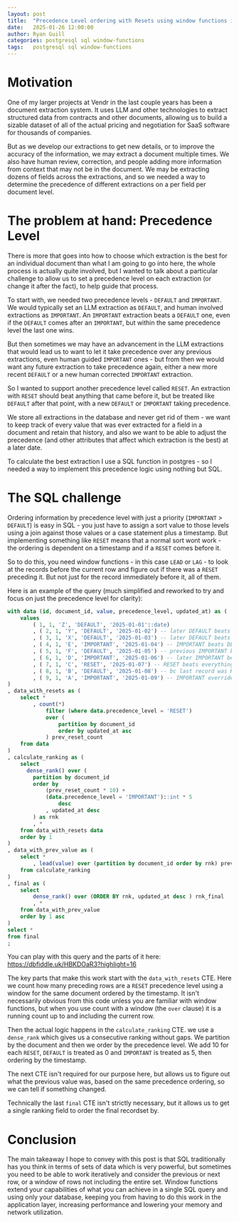 ```yaml
---
layout: post
title:  "Precedence Level ordering with Resets using window functions in SQL"
date:   2025-01-26 12:00:00
author: Ryan Guill
categories: postgresql sql window-functions
tags:	postgresql sql window-functions
---
```


# Motivation

One of my larger projects at Vendr in the last couple years has been a document extraction system. It uses LLM and other technologies to extract structured data from contracts and other documents, allowing us to build a sizable dataset of all of the actual pricing and negotiation for SaaS software for thousands of companies.

But as we develop our extractions to get new details, or to improve the accuracy of the information, we may extract a document multiple times. We also have human review, correction, and people adding more information from context that may not be in the document. We may be extracting dozens of fields across the extractions, and so we needed a way to determine the precedence of different extractions on a per field per document level.

# The problem at hand: Precedence Level

There is more that goes into how to choose which extraction is the best for an individual document than what I am going to go into here, the whole process is actually quite involved, but I wanted to talk about a particular challenge to allow us to set a precedence level on each extraction (or change it after the fact), to help guide that process.

To start with, we needed two precedence levels - `DEFAULT` and `IMPORTANT`. We would typically set an LLM extraction as `DEFAULT`, and human involved extractions as `IMPORTANT`. An `IMPORTANT` extraction beats a `DEFAULT` one, even if the `DEFAULT` comes after an `IMPORTANT`, but within the same precedence level the last one wins.

But then sometimes we may have an advancement in the LLM extractions that would lead us to want to let it take precedence over any previous extractions, even human guided `IMPORTANT` ones - but from then we would want any future extraction to take precedence again, either a new more recent `DEFAULT` or a new human corrected `IMPORTANT` extraction.

So I wanted to support another precedence level called `RESET`. An extraction with `RESET` should beat anything that came before it, but be treated like `DEFAULT` after that point, with a new `DEFAULT` or `IMPORTANT` taking precedence.

We store all extractions in the database and never get rid of them - we want to keep track of every value that was ever extracted for a field in a document and retain that history, and also we want to be able to adjust the precedence (and other attributes that affect which extraction is the best) at a later date.

To calculate the best extraction I use a SQL function in postgres - so I needed a way to implement this precedence logic using nothing but SQL.

# The SQL challenge

Ordering information by precedence level with just a priority (`IMPORTANT` > `DEFAULT`) is easy in SQL - you just have to assign a sort value to those levels using a join against those values or a case statement plus a timestamp. But implementing something like `RESET` means that a normal sort wont work - the ordering is dependent on a timestamp and if a `RESET` comes before it.

So to do this, you need window functions - in this case `LEAD` or `LAG` - to look at the records before the current row and figure out if there was a `RESET` preceding it. But not just for the record immediately before it, all of them.

Here is an example of the query (much simplified and reworked to try and focus on just the precedence level for clarity):

```sql
with data (id, document_id, value, precedence_level, updated_at) as (
	values
        ( 1, 1, 'Z', 'DEFAULT', '2025-01-01'::date)
        , ( 2, 1, 'Y', 'DEFAULT', '2025-01-02') -- later DEFAULT beats previous DEFAULT
        , ( 3, 1, 'X', 'DEFAULT', '2025-01-03') -- later DEFAULT beats previous DEFAULT
        , ( 4, 1, 'E', 'IMPORTANT', '2025-01-04') -- IMPORTANT beats DEFAULT
        , ( 5, 1, 'F', 'DEFAULT', '2025-01-05') -- previous IMPORTANT beats this record
        , ( 6, 1, 'D', 'IMPORTANT', '2025-01-06') -- later IMPORTANT beats previous IMPORTANT
        , ( 7, 1, 'C', 'RESET', '2025-01-07') -- RESET beats everything else
        , ( 8, 1, 'B', 'DEFAULT', '2025-01-08') -- bc last record was RESET this DEFAULT now takes precedence
        , ( 9, 1, 'A', 'IMPORTANT', '2025-01-09') -- IMPORTANT overrides DEFAULT
)
, data_with_resets as (
	select *
		, count(*)
			filter (where data.precedence_level = 'RESET')
			over (
				partition by document_id
				order by updated_at asc
			) prev_reset_count
	from data
)
, calculate_ranking as (
	select
      dense_rank() over (
        partition by document_id
        order by
            (prev_reset_count * 10) +
            (data.precedence_level = 'IMPORTANT')::int * 5
                desc
            , updated_at desc
        ) as rnk
		, *
	from data_with_resets data
	order by 1
)
, data_with_prev_value as (
	select *
		, lead(value) over (partition by document_id order by rnk) prev_value
	from calculate_ranking
)
, final as (
	select
		dense_rank() over (ORDER BY rnk, updated_at desc ) rnk_final
		, *
	from data_with_prev_value
	order by 1 asc
)
select *
from final
;
```

You can play with this query and the parts of it here: https://dbfiddle.uk/HBKDOaR3?highlight=16

The key parts that make this work start with the `data_with_resets` CTE. Here we count how many preceding rows are a `RESET` precedence level using a window for the same document ordered by the timestamp. It isn't necessarily obvious from this code unless you are familiar with window functions, but when you use count with a window (the `over` clause) it is a running count up to and including the current row.

Then the actual logic happens in the `calculate_ranking` CTE. we use a `dense_rank` which gives us a consecutive ranking without gaps. We partition by the document and then we order by the precedence level. We add 10 for each `RESET`, `DEFAULT` is treated as 0 and `IMPORTANT` is treated as 5, then ordering by the timestamp.

The next CTE isn't required for our purpose here, but allows us to figure out what the previous value was, based on the same precedence ordering, so we can tell if something changed.

Technically the last `final` CTE isn't strictly necessary, but it allows us to get a single ranking field to order the final recordset by.

# Conclusion

The main takeaway I hope to convey with this post is that SQL traditionally has you think in terms of sets of data which is very powerful, but sometimes you need to be able to work iteratively and consider the previous or next row, or a window of rows not including the entire set. Window functions extend your capabilities of what you can achieve in a single SQL query and using only your database, keeping you from having to do this work in the application layer, increasing performance and lowering your memory and network utilization.

